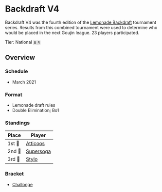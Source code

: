 # Backdraft V4

Backdraft V4 was the fourth edition of the [Lemonade Backdraft](bdmain.md) tournament series. Results from this combined tournament were used to determine who would be placed in the next Goujin league.
23 players participated.

Tier: National :brazil:

## Overview

### Schedule
- March 2021

### Format
- Lemonade draft rules
- Double Elimination; Bo1

### Standings

|Place|Player|
|-|-|
|1st :1st_place_medal:| [Atticoos](../../players/brazilian/atticoos.md) |
|2nd :2nd_place_medal:| [Supersoga](../../players/brazilian/supersoga.md) |
|3rd :3rd_place_medal:| [Stylo](../../players/brazilian/stylo.md) |

### Bracket
- [Challonge](https://challonge.com/BDV4)